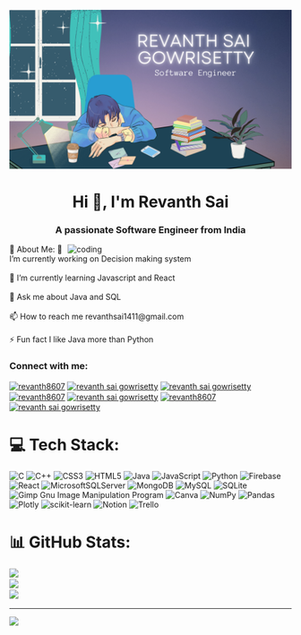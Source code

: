 ![logo](https://github.com/revanth8607/revanth8607/blob/main/Purple%20Colorful%20Cartoon%20Illustrative%20Anime%20Presentation.png)
<h1 align="center">Hi 👋, I'm Revanth Sai</h1>
<h3 align="center">A passionate Software Engineer from India</h3>
<img align="right" alt="coding" width="400" src="https://media2.giphy.com/media/qgQUggAC3Pfv687qPC/giphy.gif">
💫 About Me:
🔭 I’m currently working on Decision making system<br><br>🌱 I’m currently learning Javascript and React<br><br>💬 Ask me about Java and SQL<br><br>📫 How to reach me revanthsai1411@gmail.com<br><br>⚡ Fun fact I like Java more than Python

<h3 align="left">Connect with me:</h3>
<p align="left">
<a href="https://twitter.com/revanth8607" target="blank"><img align="center" src="https://raw.githubusercontent.com/rahuldkjain/github-profile-readme-generator/master/src/images/icons/Social/twitter.svg" alt="revanth8607" height="30" width="40" /></a>
<a href="https://linkedin.com/in/revanth sai gowrisetty" target="blank"><img align="center" src="https://raw.githubusercontent.com/rahuldkjain/github-profile-readme-generator/master/src/images/icons/Social/linked-in-alt.svg" alt="revanth sai gowrisetty" height="30" width="40" /></a>
<a href="https://fb.com/revanth sai gowrisetty" target="blank"><img align="center" src="https://raw.githubusercontent.com/rahuldkjain/github-profile-readme-generator/master/src/images/icons/Social/facebook.svg" alt="revanth sai gowrisetty" height="30" width="40" /></a>
<a href="https://instagram.com/revanth8607" target="blank"><img align="center" src="https://raw.githubusercontent.com/rahuldkjain/github-profile-readme-generator/master/src/images/icons/Social/instagram.svg" alt="revanth8607" height="30" width="40" /></a>
<a href="https://www.hackerrank.com/revanth sai gowrisetty" target="blank"><img align="center" src="https://raw.githubusercontent.com/rahuldkjain/github-profile-readme-generator/master/src/images/icons/Social/hackerrank.svg" alt="revanth sai gowrisetty" height="30" width="40" /></a>
<a href="https://www.leetcode.com/revanth8607" target="blank"><img align="center" src="https://raw.githubusercontent.com/rahuldkjain/github-profile-readme-generator/master/src/images/icons/Social/leet-code.svg" alt="revanth8607" height="30" width="40" /></a>
<a href="https://www.hackerearth.com/revanth sai gowrisetty" target="blank"><img align="center" src="https://raw.githubusercontent.com/rahuldkjain/github-profile-readme-generator/master/src/images/icons/Social/hackerearth.svg" alt="revanth sai gowrisetty" height="30" width="40" /></a>
</p>

# 💻 Tech Stack:
![C](https://img.shields.io/badge/c-%2300599C.svg?style=for-the-badge&logo=c&logoColor=white) ![C++](https://img.shields.io/badge/c++-%2300599C.svg?style=for-the-badge&logo=c%2B%2B&logoColor=white) ![CSS3](https://img.shields.io/badge/css3-%231572B6.svg?style=for-the-badge&logo=css3&logoColor=white) ![HTML5](https://img.shields.io/badge/html5-%23E34F26.svg?style=for-the-badge&logo=html5&logoColor=white) ![Java](https://img.shields.io/badge/java-%23ED8B00.svg?style=for-the-badge&logo=java&logoColor=white) ![JavaScript](https://img.shields.io/badge/javascript-%23323330.svg?style=for-the-badge&logo=javascript&logoColor=%23F7DF1E) ![Python](https://img.shields.io/badge/python-3670A0?style=for-the-badge&logo=python&logoColor=ffdd54) ![Firebase](https://img.shields.io/badge/firebase-%23039BE5.svg?style=for-the-badge&logo=firebase) ![React](https://img.shields.io/badge/react-%2320232a.svg?style=for-the-badge&logo=react&logoColor=%2361DAFB) ![MicrosoftSQLServer](https://img.shields.io/badge/Microsoft%20SQL%20Sever-CC2927?style=for-the-badge&logo=microsoft%20sql%20server&logoColor=white) ![MongoDB](https://img.shields.io/badge/MongoDB-%234ea94b.svg?style=for-the-badge&logo=mongodb&logoColor=white) ![MySQL](https://img.shields.io/badge/mysql-%2300f.svg?style=for-the-badge&logo=mysql&logoColor=white) ![SQLite](https://img.shields.io/badge/sqlite-%2307405e.svg?style=for-the-badge&logo=sqlite&logoColor=white) ![Gimp Gnu Image Manipulation Program](https://img.shields.io/badge/Gimp-657D8B?style=for-the-badge&logo=gimp&logoColor=FFFFFF) ![Canva](https://img.shields.io/badge/Canva-%2300C4CC.svg?style=for-the-badge&logo=Canva&logoColor=white) ![NumPy](https://img.shields.io/badge/numpy-%23013243.svg?style=for-the-badge&logo=numpy&logoColor=white) ![Pandas](https://img.shields.io/badge/pandas-%23150458.svg?style=for-the-badge&logo=pandas&logoColor=white) ![Plotly](https://img.shields.io/badge/Plotly-%233F4F75.svg?style=for-the-badge&logo=plotly&logoColor=white) ![scikit-learn](https://img.shields.io/badge/scikit--learn-%23F7931E.svg?style=for-the-badge&logo=scikit-learn&logoColor=white) ![Notion](https://img.shields.io/badge/Notion-%23000000.svg?style=for-the-badge&logo=notion&logoColor=white) ![Trello](https://img.shields.io/badge/Trello-%23026AA7.svg?style=for-the-badge&logo=Trello&logoColor=white)
# 📊 GitHub Stats:
![](https://github-readme-stats.vercel.app/api?username=revanth8607&theme=react&hide_border=false&include_all_commits=false&count_private=false)<br/>
![](https://github-readme-streak-stats.herokuapp.com/?user=revanth8607&theme=react&hide_border=false)<br/>
![](https://github-readme-stats.vercel.app/api/top-langs/?username=revanth8607&theme=react&hide_border=false&include_all_commits=false&count_private=false&layout=compact)

---
[![](https://visitcount.itsvg.in/api?id=revanth8607&icon=0&color=0)](https://visitcount.itsvg.in)

<!-- Proudly created with GPRM ( https://gprm.itsvg.in ) -->
